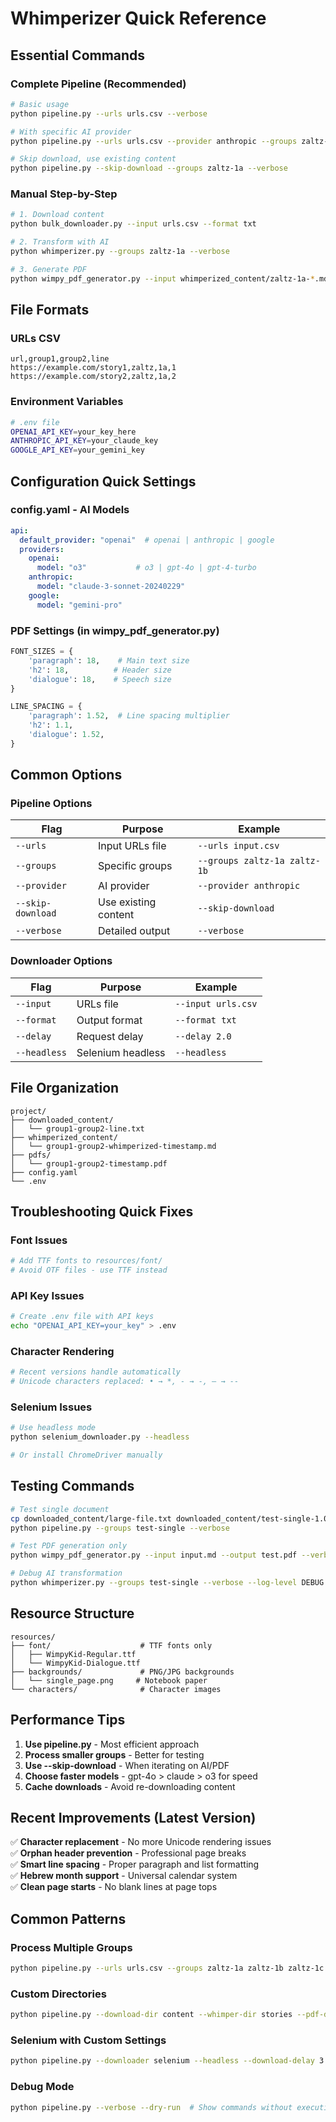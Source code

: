 # Whimperizer Quick Reference

## Essential Commands

### Complete Pipeline (Recommended)
```bash
# Basic usage
python pipeline.py --urls urls.csv --verbose

# With specific AI provider
python pipeline.py --urls urls.csv --provider anthropic --groups zaltz-1a

# Skip download, use existing content
python pipeline.py --skip-download --groups zaltz-1a --verbose
```

### Manual Step-by-Step
```bash
# 1. Download content
python bulk_downloader.py --input urls.csv --format txt

# 2. Transform with AI
python whimperizer.py --groups zaltz-1a --verbose

# 3. Generate PDF
python wimpy_pdf_generator.py --input whimperized_content/zaltz-1a-*.md --output zaltz-1a.pdf
```

## File Formats

### URLs CSV
```csv
url,group1,group2,line
https://example.com/story1,zaltz,1a,1
https://example.com/story2,zaltz,1a,2
```

### Environment Variables
```bash
# .env file
OPENAI_API_KEY=your_key_here
ANTHROPIC_API_KEY=your_claude_key
GOOGLE_API_KEY=your_gemini_key
```

## Configuration Quick Settings

### config.yaml - AI Models
```yaml
api:
  default_provider: "openai"  # openai | anthropic | google
  providers:
    openai:
      model: "o3"           # o3 | gpt-4o | gpt-4-turbo
    anthropic:
      model: "claude-3-sonnet-20240229"
    google:
      model: "gemini-pro"
```

### PDF Settings (in wimpy_pdf_generator.py)
```python
FONT_SIZES = {
    'paragraph': 18,    # Main text size
    'h2': 18,          # Header size
    'dialogue': 18,    # Speech size
}

LINE_SPACING = {
    'paragraph': 1.52,  # Line spacing multiplier
    'h2': 1.1,
    'dialogue': 1.52,
}
```

## Common Options

### Pipeline Options
| Flag | Purpose | Example |
|------|---------|---------|
| `--urls` | Input URLs file | `--urls input.csv` |
| `--groups` | Specific groups | `--groups zaltz-1a zaltz-1b` |
| `--provider` | AI provider | `--provider anthropic` |
| `--skip-download` | Use existing content | `--skip-download` |
| `--verbose` | Detailed output | `--verbose` |

### Downloader Options
| Flag | Purpose | Example |
|------|---------|---------|
| `--input` | URLs file | `--input urls.csv` |
| `--format` | Output format | `--format txt` |
| `--delay` | Request delay | `--delay 2.0` |
| `--headless` | Selenium headless | `--headless` |

## File Organization

```
project/
├── downloaded_content/
│   └── group1-group2-line.txt
├── whimperized_content/
│   └── group1-group2-whimperized-timestamp.md
├── pdfs/
│   └── group1-group2-timestamp.pdf
├── config.yaml
└── .env
```

## Troubleshooting Quick Fixes

### Font Issues
```bash
# Add TTF fonts to resources/font/
# Avoid OTF files - use TTF instead
```

### API Key Issues
```bash
# Create .env file with API keys
echo "OPENAI_API_KEY=your_key" > .env
```

### Character Rendering
```bash
# Recent versions handle automatically
# Unicode characters replaced: • → *, ‐ → -, — → --
```

### Selenium Issues
```bash
# Use headless mode
python selenium_downloader.py --headless

# Or install ChromeDriver manually
```

## Testing Commands

```bash
# Test single document
cp downloaded_content/large-file.txt downloaded_content/test-single-1.0.txt
python pipeline.py --groups test-single --verbose

# Test PDF generation only
python wimpy_pdf_generator.py --input input.md --output test.pdf --verbose

# Debug AI transformation
python whimperizer.py --groups test-single --verbose --log-level DEBUG
```

## Resource Structure

```
resources/
├── font/                    # TTF fonts only
│   ├── WimpyKid-Regular.ttf
│   └── WimpyKid-Dialogue.ttf
├── backgrounds/             # PNG/JPG backgrounds
│   └── single_page.png     # Notebook paper
└── characters/              # Character images
```

## Performance Tips

1. **Use pipeline.py** - Most efficient approach
2. **Process smaller groups** - Better for testing
3. **Use --skip-download** - When iterating on AI/PDF
4. **Choose faster models** - gpt-4o > claude > o3 for speed
5. **Cache downloads** - Avoid re-downloading content

## Recent Improvements (Latest Version)

✅ **Character replacement** - No more Unicode rendering issues  
✅ **Orphan header prevention** - Professional page breaks  
✅ **Smart line spacing** - Proper paragraph and list formatting  
✅ **Hebrew month support** - Universal calendar system  
✅ **Clean page starts** - No blank lines at page tops  

## Common Patterns

### Process Multiple Groups
```bash
python pipeline.py --urls urls.csv --groups zaltz-1a zaltz-1b zaltz-1c
```

### Custom Directories
```bash
python pipeline.py --download-dir content --whimper-dir stories --pdf-dir books
```

### Selenium with Custom Settings
```bash
python pipeline.py --downloader selenium --headless --download-delay 3.0
```

### Debug Mode
```bash
python pipeline.py --verbose --dry-run  # Show commands without executing
```
